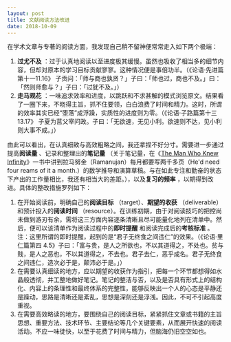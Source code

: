 ```yaml
---
layout: post
title: 文献阅读方法改进
date: 2018-10-09
---
```


在学术文章与专著的阅读方面，我发现自己稍不留神便常常走入如下两个极端：

1.  **过尤不及** ：过于认真地阅读以至进度极其缓慢。虽然也吸收了相当多的细节内容，但却对原本的学习目标贡献寥寥。这种情况便是事倍功半。（《论语·先进篇第十一11.16》 子贡问：「师与商也孰贤？」子曰：「师也过，商也不及。」曰：「然则师愈与？」子曰：「过犹不及。」）
2.  **走马观花** ：一味追求效率和进度，以跳跃和不求甚解的模式浏览原文。结果看了一圈下来，不晓得主旨，抓不住要领，白白浪费了时间和精力。这时，所谓的效率其实已经“堕落”成浮躁，实质性的进度则为零。（《论语·子路篇第十三13.17》 子夏为莒父宰问政。子曰：「无欲速，无见小利。欲速则不达，见小利则大事不成。」）

由此可以看出，在认真细致与高效粗略之间，我还拿捏不好分寸。需要进一步通过提高**阅读量** 、记录和整理出的**笔记量** （关于笔记量，在《[The Man Who Knew Infinity](https://book.douban.com/subject/1772190/)》一书中讲到拉马努金（Ramanujan）每月都要写两千多页（He'd need four reams of it a month.）的数学推导和演算草稿。与在如此专注和勤奋的状态下产出的工作量相比，我还有相当大的差距。），以及**复习的频率** ，以期得到改进。具体的整改措施罗列如下：

1.  在开始阅读前，明确自己的**阅读目标** （target）、**期望的收获** （deliverable）和预计投入的**阅读时间** （resource）。在训练初期，由于对阅读技巧的把控尚未做到游刃有余，需将这三方面内容逐条清晰且尽可能量化地列在清单中。然后，便可以该清单作为阅读过程中的**即时提醒** 和阅读完成后的**考核标准** 。注：这里所谓的即时提醒，起到的是“君子无终食之间违仁”的效果。（《论语·里仁篇第四 4.5》子曰：「富与贵，是人之所欲也，不以其道得之，不处也。贫与贱，是人之恶也，不以其道得之，不去也。君子去仁，恶乎成名。君子无终食之间违仁，造次必于是，颠沛必于是。」）
2.  在需要认真细读的地方，应以期望的收获作为指引，把每一个环节都想得如水晶般透彻，并工整地做好笔记。笔记的整洁与否，以及是否具有形式上的结构化、内容上的条理性和最终体系的完整性，能够反映出一个人的心态是平静还是躁动，思路是清晰还是紊乱，思想是深刻还是浮浅。因此，不可不引起高度重视。
3.  在需要高效略读的地方，要围绕自己的阅读目标，紧紧抓住文章或书籍的主旨思想、重要方法、技术环节、主要结论等几个关键要素，从而展开快速的阅读活动。不应一味徒快，以至于花费了时间与精力，但脑海仍旧空空如也。
